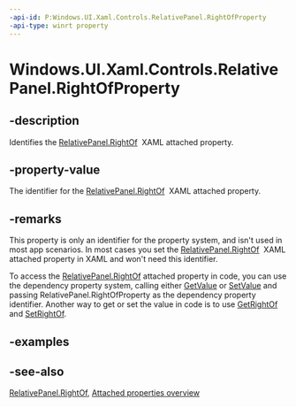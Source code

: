 ```yaml
---
-api-id: P:Windows.UI.Xaml.Controls.RelativePanel.RightOfProperty
-api-type: winrt property
---
```


<!-- Property syntax
public Windows.UI.Xaml.DependencyProperty RightOfProperty { get; }
-->

# Windows.UI.Xaml.Controls.RelativePanel.RightOfProperty

## -description
Identifies the [RelativePanel.RightOf](relativepanel_rightof.md)  XAML attached property.

## -property-value
The identifier for the [RelativePanel.RightOf](relativepanel_rightof.md)  XAML attached property.

## -remarks
This property is only an identifier for the property system, and isn't used in most app scenarios. In most cases you set the [RelativePanel.RightOf](relativepanel_rightof.md)  XAML attached property in XAML and won't need this identifier.

To access the [RelativePanel.RightOf](relativepanel_rightof.md) attached property in code, you can use the dependency property system, calling either [GetValue](../windows.ui.xaml/dependencyobject_getvalue_1188551207.md) or [SetValue](../windows.ui.xaml/dependencyobject_setvalue_52578133.md) and passing RelativePanel.RightOfProperty as the dependency property identifier. Another way to get or set the value in code is to use [GetRightOf](relativepanel_getrightof_486944752.md) and [SetRightOf](relativepanel_setrightof_1492320934.md).

## -examples

## -see-also
[RelativePanel.RightOf](relativepanel_rightof.md), [Attached properties overview](https://msdn.microsoft.com/library/098c1de0-d640-48b1-9961-d0adf33266e2)
